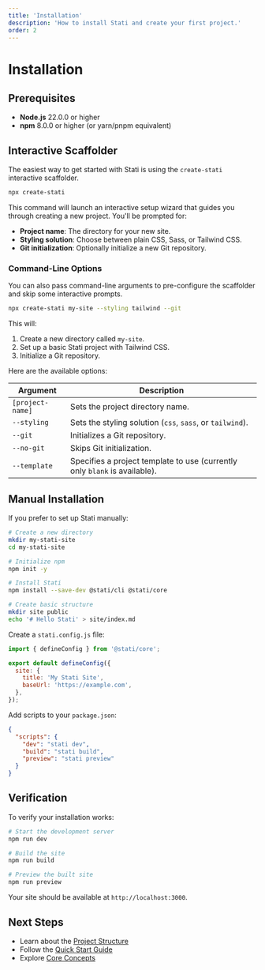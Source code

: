 ```yaml
---
title: 'Installation'
description: 'How to install Stati and create your first project.'
order: 2
---
```


# Installation

## Prerequisites

- **Node.js** 22.0.0 or higher
- **npm** 8.0.0 or higher (or yarn/pnpm equivalent)

## Interactive Scaffolder

The easiest way to get started with Stati is using the `create-stati` interactive scaffolder.

```bash
npx create-stati
```

This command will launch an interactive setup wizard that guides you through creating a new project. You'll be prompted for:

- **Project name**: The directory for your new site.
- **Styling solution**: Choose between plain CSS, Sass, or Tailwind CSS.
- **Git initialization**: Optionally initialize a new Git repository.

### Command-Line Options

You can also pass command-line arguments to pre-configure the scaffolder and skip some interactive prompts.

```bash
npx create-stati my-site --styling tailwind --git
```

This will:

1. Create a new directory called `my-site`.
2. Set up a basic Stati project with Tailwind CSS.
3. Initialize a Git repository.

Here are the available options:

| Argument | Description |
| --- | --- |
| `[project-name]` | Sets the project directory name. |
| `--styling` | Sets the styling solution (`css`, `sass`, or `tailwind`). |
| `--git` | Initializes a Git repository. |
| `--no-git` | Skips Git initialization. |
| `--template` | Specifies a project template to use (currently only `blank` is available). |


## Manual Installation

If you prefer to set up Stati manually:

```bash
# Create a new directory
mkdir my-stati-site
cd my-stati-site

# Initialize npm
npm init -y

# Install Stati
npm install --save-dev @stati/cli @stati/core

# Create basic structure
mkdir site public
echo '# Hello Stati' > site/index.md
```

Create a `stati.config.js` file:

```javascript
import { defineConfig } from '@stati/core';

export default defineConfig({
  site: {
    title: 'My Stati Site',
    baseUrl: 'https://example.com',
  },
});
```

Add scripts to your `package.json`:

```json
{
  "scripts": {
    "dev": "stati dev",
    "build": "stati build",
    "preview": "stati preview"
  }
}
```

## Verification

To verify your installation works:

```bash
# Start the development server
npm run dev

# Build the site
npm run build

# Preview the built site
npm run preview
```

Your site should be available at `http://localhost:3000`.

## Next Steps

- Learn about the [Project Structure](/getting-started/project-structure/)
- Follow the [Quick Start Guide](/getting-started/quick-start/)
- Explore [Core Concepts](/core-concepts/overview/)

